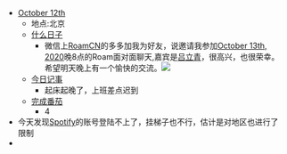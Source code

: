 - [October 12th](<October 12th.md>)
    - 地点:北京
    - [什么日子](<什么日子.md>)
        - 微信上[RoamCN](<RoamCN.md>)的多多加我为好友，说邀请我参加[October 13th, 2020](<October 13th, 2020.md>)晚8点的Roam面对面聊天,嘉宾是[吕立青](<吕立青.md>)，很高兴，也很荣幸。希望明天晚上有一个愉快的交流。![](https://firebasestorage.googleapis.com/v0/b/firescript-577a2.appspot.com/o/imgs%2Fapp%2Flxyer%2FLXZ6UiHeMp.png?alt=media&token=0a3547da-cf23-400d-bee4-1a6f7e20c365)
    - [今日记事](<今日记事.md>)
        - 起床起晚了，上班差点迟到
    - [完成番茄](<完成番茄.md>)
        - 4
- 今天发现[Spotify](<Spotify.md>)的账号登陆不上了，挂梯子也不行，估计是对地区也进行了限制
- 
